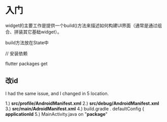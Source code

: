 # 入门
widget的主要工作是提供一个build()方法来描述如何构建UI界面（通常是通过组合、拼装其它基础widget）。



build方法放在State中



// 安装依赖

flutter packages get





## 改id

I had the same issue, and I changed in 5 location.

1.) **src/profile/AndroidManifest.xml**
2.) **src/debug/AndroidManifest.xml**
3.) **src/main/AdroidManifest.xml**
4.) build.gradle .
defaultConfig {
**applicationId**
5.) MainActivity.java on "**package**"
